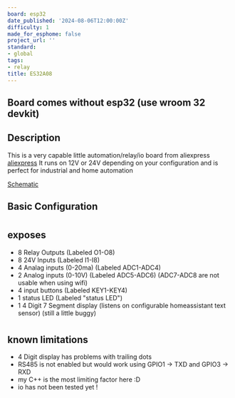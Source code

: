 ```yaml
---
board: esp32
date_published: '2024-08-06T12:00:00Z'
difficulty: 1
made_for_esphome: false
project_url: ''
standard:
- global
tags:
- relay
title: ES32A08
---
```


## Board comes without esp32 (use wroom 32 devkit)

## Description

This is a very capable little automation/relay/io board from aliexpress [aliexpress](https://www.aliexpress.us/item/3256805999936525.html)
It runs on 12V or 24V depending on your configuration and is perfect for industrial and home automation

[Schematic](./Schematic_ES32A08.pdf)

## Basic Configuration

#

## exposes

- 8 Relay Outputs (Labeled O1-O8)
- 8 24V Inputs (Labeled I1-I8)
- 4 Analag inputs (0-20ma) (Labeled ADC1-ADC4)
- 2 Analog inputs (0-10V) (Labeled ADC5-ADC6) (ADC7-ADC8 are not usable when using wifi)
- 4 input buttons (Labeled KEY1-KEY4)
- 1 status LED (Labeled "status LED")
- 1 4 Digit 7 Segment display (listens on configurable homeassistant text sensor) (still a little buggy)
#

## known limitations

- 4 Digit display has problems with trailing dots
- RS485 is not enabled but would work using GPIO1 -> TXD and GPIO3 -> RXD
- my C++ is the most limiting factor here :D
- io has not been tested yet !